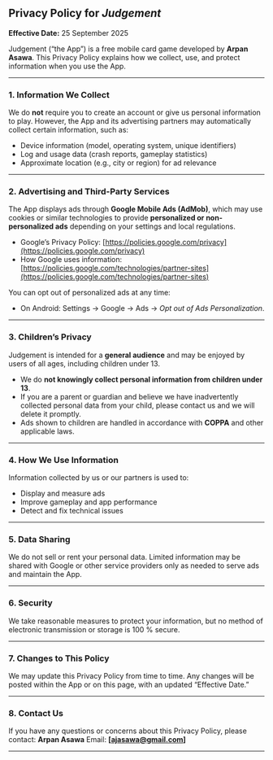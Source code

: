 ## Privacy Policy for *Judgement*

**Effective Date:** 25 September 2025

Judgement (“the App”) is a free mobile card game developed by **Arpan Asawa**.
This Privacy Policy explains how we collect, use, and protect information when you use the App.

---

### 1. Information We Collect

We do **not** require you to create an account or give us personal information to play.
However, the App and its advertising partners may automatically collect certain information, such as:

* Device information (model, operating system, unique identifiers)
* Log and usage data (crash reports, gameplay statistics)
* Approximate location (e.g., city or region) for ad relevance

---

### 2. Advertising and Third-Party Services

The App displays ads through **Google Mobile Ads (AdMob)**, which may use cookies or similar technologies to provide **personalized or non-personalized ads** depending on your settings and local regulations.

* Google’s Privacy Policy: [https://policies.google.com/privacy](https://policies.google.com/privacy)
* How Google uses information: [https://policies.google.com/technologies/partner-sites](https://policies.google.com/technologies/partner-sites)

You can opt out of personalized ads at any time:

* On Android: Settings → Google → Ads → *Opt out of Ads Personalization*.

---

### 3. Children’s Privacy

Judgement is intended for a **general audience** and may be enjoyed by users of all ages, including children under 13.

* We do **not knowingly collect personal information from children under 13**.
* If you are a parent or guardian and believe we have inadvertently collected personal data from your child, please contact us and we will delete it promptly.
* Ads shown to children are handled in accordance with **COPPA** and other applicable laws.

---

### 4. How We Use Information

Information collected by us or our partners is used to:

* Display and measure ads
* Improve gameplay and app performance
* Detect and fix technical issues

---

### 5. Data Sharing

We do not sell or rent your personal data.
Limited information may be shared with Google or other service providers only as needed to serve ads and maintain the App.

---

### 6. Security

We take reasonable measures to protect your information, but no method of electronic transmission or storage is 100 % secure.

---

### 7. Changes to This Policy

We may update this Privacy Policy from time to time.
Any changes will be posted within the App or on this page, with an updated “Effective Date.”

---

### 8. Contact Us

If you have any questions or concerns about this Privacy Policy, please contact:
**Arpan Asawa**
Email: **[[ajasawa@gmail.com](mailto:ajasawa@gmail.com)]**

---
